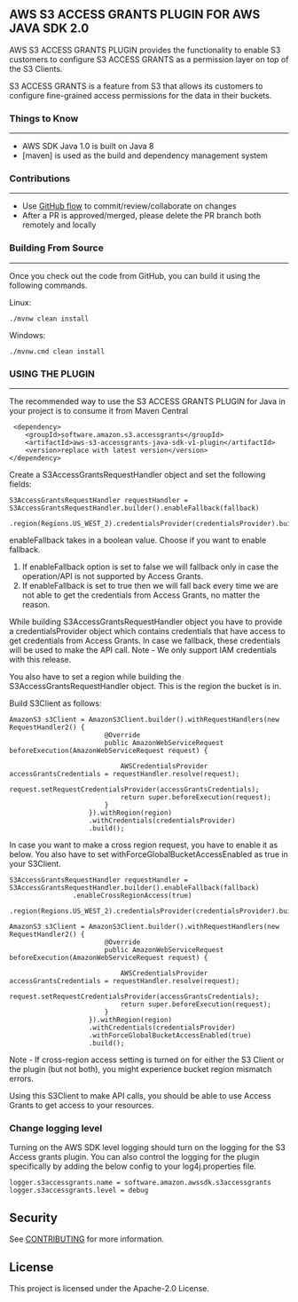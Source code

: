 ## AWS S3 ACCESS GRANTS PLUGIN FOR AWS JAVA SDK 2.0

AWS S3 ACCESS GRANTS PLUGIN provides the functionality to enable S3 customers to configure S3 ACCESS GRANTS as a permission layer on top of the S3 Clients.

S3 ACCESS GRANTS is a feature from S3 that allows its customers to configure fine-grained access permissions for the data in their buckets.

### Things to Know

---

* AWS SDK Java 1.0 is built on Java 8
* [maven] is used as the build and dependency management system

### Contributions

---
* Use [GitHub flow](https://docs.github.com/en/get-started/quickstart/github-flow) to commit/review/collaborate on changes
* After a PR is approved/merged, please delete the PR branch both remotely and locally

### Building From Source

---
Once you check out the code from GitHub, you can build it using the following commands.

Linux:

```./mvnw clean install```

Windows:

```./mvnw.cmd clean install```
### USING THE PLUGIN

---

The recommended way to use the S3 ACCESS GRANTS PLUGIN for Java in your project is to consume it from Maven Central


```
 <dependency>
    <groupId>software.amazon.s3.accessgrants</groupId>
    <artifactId>aws-s3-accessgrants-java-sdk-v1-plugin</artifactId>
    <version>replace with latest version</version>
</dependency>
```

Create a S3AccessGrantsRequestHandler object and set the following fields:
```
S3AccessGrantsRequestHandler requestHandler = S3AccessGrantsRequestHandler.builder().enableFallback(fallback)
                .region(Regions.US_WEST_2).credentialsProvider(credentialsProvider).build();
```
enableFallback takes in a boolean value. Choose if you want to enable fallback.
1. If enableFallback option is set to false we will fallback only in case the operation/API is not supported by Access Grants.
2. If enableFallback is set to true then we will fall back every time we are not able to get the credentials from Access Grants, no matter the reason.

While building S3AccessGrantsRequestHandler object you have to provide a credentialsProvider object which contains credentials that have access to get credentials from Access Grants. In case we fallback, these credentials will be used to make the API call.
Note - We only support IAM credentials with this release.

You also have to set a region while building the S3AccessGrantsRequestHandler object. This is the region the bucket is in.

Build S3Client as follows: 
````
AmazonS3 s3Client = AmazonS3Client.builder().withRequestHandlers(new RequestHandler2() {
                        @Override
                        public AmazonWebServiceRequest beforeExecution(AmazonWebServiceRequest request) {
    
                            AWSCredentialsProvider accessGrantsCredentials = requestHandler.resolve(request);
                            request.setRequestCredentialsProvider(accessGrantsCredentials);
                            return super.beforeExecution(request);
                        }
                    }).withRegion(region)
                    .withCredentials(credentialsProvider)
                    .build();
````

In case you want to make a cross region request, you have to enable it as below. You also have to set withForceGlobalBucketAccessEnabled as true in your S3Client.
```
S3AccessGrantsRequestHandler requestHandler = S3AccessGrantsRequestHandler.builder().enableFallback(fallback)
                .enableCrossRegionAccess(true)
                .region(Regions.US_WEST_2).credentialsProvider(credentialsProvider).build();
```

````
AmazonS3 s3Client = AmazonS3Client.builder().withRequestHandlers(new RequestHandler2() {
                        @Override
                        public AmazonWebServiceRequest beforeExecution(AmazonWebServiceRequest request) {
    
                            AWSCredentialsProvider accessGrantsCredentials = requestHandler.resolve(request);
                            request.setRequestCredentialsProvider(accessGrantsCredentials);
                            return super.beforeExecution(request);
                        }
                    }).withRegion(region)
                    .withCredentials(credentialsProvider)
                    .withForceGlobalBucketAccessEnabled(true)
                    .build();
````
Note - If cross-region access setting is turned on for either the S3 Client or the plugin (but not both), you might experience bucket region mismatch errors.

Using this S3Client to make API calls, you should be able to use Access Grants to get access to your resources.

### Change logging level

Turning on the AWS SDK level logging should turn on the logging for the S3 Access grants plugin. You can also control the logging for the plugin specifically by adding the below config to your log4j.properties file.

```
logger.s3accessgrants.name = software.amazon.awssdk.s3accessgrants
logger.s3accessgrants.level = debug
```

## Security

See [CONTRIBUTING](CONTRIBUTING.md#security-issue-notifications) for more information.

## License

This project is licensed under the Apache-2.0 License.
